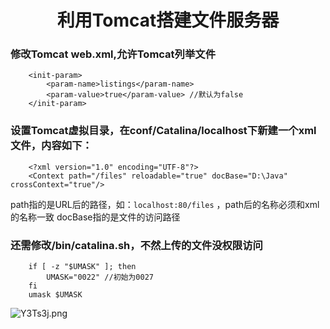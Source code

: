 # <center>利用Tomcat搭建文件服务器</center>

### 修改Tomcat web.xml,允许Tomcat列举文件
		<init-param>
            <param-name>listings</param-name>
            <param-value>true</param-value> //默认为false
        </init-param>

### 设置Tomcat虚拟目录，在conf/Catalina/localhost下新建一个xml文件，内容如下：
		<?xml version="1.0" encoding="UTF-8"?>
		<Context path="/files" reloadable="true" docBase="D:\Java" crossContext="true"/>
		
path指的是URL后的路径，如：`localhost:80/files`  ，path后的名称必须和xml的名称一致
docBase指的是文件的访问路径

### 还需修改/bin/catalina.sh，不然上传的文件没权限访问
		if [ -z "$UMASK" ]; then
    		UMASK="0022" //初始为0027
		fi
		umask $UMASK


![Y3Ts3j.png](https://s1.ax1x.com/2020/05/10/Y3Ts3j.png)
